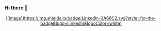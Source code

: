 ### Hi there 👋

<!--
**HTWu666/HTWu666** is a ✨ _special_ ✨ repository because its `README.md` (this file) appears on your GitHub profile.

Here are some ideas to get you started:

- 🔭 I’m currently working on ...
- 🌱 I’m currently learning ...
- 👯 I’m looking to collaborate on ...
- 🤔 I’m looking for help with ...
- 💬 Ask me about ...
- 📫 How to reach me: ...
- 😄 Pronouns: ...
- ⚡ Fun fact: ...
-->
<p align="center"><a href="https://www.linkedin.com/in/hui-ting-wu-7b6732149/">![image](https://img.shields.io/badge/LinkedIn-0A66C2.svg?style=for-the-badge&logo=LinkedIn&logoColor=white)</a></p>
